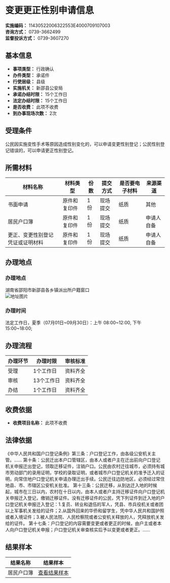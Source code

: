# 变更更正性别申请信息

**实施编码：** 11430522006322553E4000709107003  
**咨询方式：** 0739-3662499  
**监督投诉方式：** 0739-3607270  

## 基本信息

- **事项类型：** 行政确认
- **办件类型：** 承诺件
- **行使层级：** 县级
- **实施机关：** 新邵县公安局
- **承诺办结时限：** 15个工作日
- **法定办结时限：** 15个工作日
- **是否收费：** 此项不收费
- **到办事现场次数：** 2次

## 受理条件

公民因实施变性手术等原因造成性别变化的，可以申请变更性别登记；公民性别登记错误的，可以申请更正性别登记。

## 所需材料

| 材料名称                           | 材料类型         | 份数 | 提交方式      | 是否要电子材料 | 来源渠道    |
|------------------------------------|------------------|------|---------------|------------------|--------------|
| 书面申请                           | 原件和复印件     | 1份  | 现场提交      | 纸质             | 其他         |
| 居民户口簿                         | 原件和复印件     | 1份  | 现场提交      | 纸质             | 申请人自备   |
| 更正、变更性别登记凭证或证明材料 | 原件和复印件     | 1份  | 现场提交      | 纸质             | 申请人自备   |

## 办理地点

### 办理地点
湖南省邵阳市新邵县各乡镇派出所户籍窗口  
![地址图片](./images/addr.jpg)

### 办理时间
法定工作日，夏季（07月01日~09月30日）：上午 08:00~12:00, 下午 15:00~18:00;

## 办理流程

| 办理环节 | 办理时限 | 审核标准   |
|----------|----------|------------|
| 受理    | 1个工作日 | 资料齐全   |
| 审核    | 13个工作日 | 资料齐全   |
| 办结    | 1个工作日 | 资料齐全   |

## 收费依据

- **收费项目名称：** 此项不收费

## 法律依据

《中华人民共和国户口登记条例》第三条：户口登记工作，由各级公安机关主管。…… 第十条：公民迁出本户口管辖区，由本人或者户主在迁出前向户口登记机关申报迁出登记，领取迁移证件，注销户口。公民由农村迁往城市，必须持有城市劳动部门的录用证明，学校的录取证明，或者城市户口登记机关的准予迁入的证明，向常住地户口登记机关申请办理迁出手续。公民迁往边防地区，必须经过常住地县、市、市辖区公安机关批准。 第十三条：公民迁移，从到达迁入地的时候起，城市在三日以内，农村在十日以内，由本人或者户主持迁移证件向户口登记机关申报迁入登记，缴销迁移证件。没有迁移证件的公民，凭下列证件到迁入地的户口登记机关申报迁入登记：1.复员、转业和退伍的军人，凭县、市兵役机关或者团以上军事机关发给的证件；2.从国外回来的华侨和留学生，凭中华人民共和国护照或者入境证件；3.被人民法院、人民检察院或者公安机关释放的人，凭释放机关发给的证件。 第十七条：户口登记的内容需要变更或者更正的时候，由户主或者本人向户口登记机关申报；户口登记机关审查核实后予以变更或者更正。……

## 结果样本

| 结果名称     | 结果样本                               |
|--------------|----------------------------------------|
| 居民户口簿   | [查看结果样本](./view.jsp?filePath=approve%252F2022-11-25-11%252F1669345546345%2524%2524%25E5%25B1%2585%25E6%25B0%2591%25E6%2588%25B7%25E5%258F%25A3%25E7%25B0%25BF%25E5%2586%2585%25E9%25A1%25B5.jpg&bucketName=zwfw202211) |
<!-- tcd_original_link http://zwfw-new.hunan.gov.cn/onething/service/serviceguideckdownload.jsp?approve_id=8080655509b64976a4dc5342eb5b8026&type=xndtbm -->
